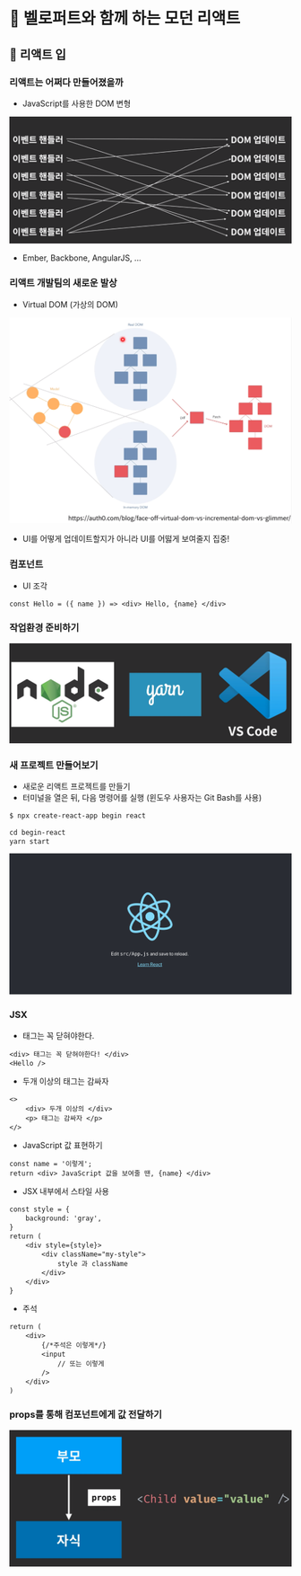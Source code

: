 # :book: 벨로퍼트와 함께 하는 모던 리액트

## :pushpin: 리액트 입


### 리액트는 어쩌다 만들어졌을까

- JavaScript를 사용한 DOM 변형 

![DOM업데이트](./image/DOM업데이트.png)

- Ember, Backbone, AngularJS, ...


### 리액트 개발팀의 새로운 발상

- Virtual DOM (가상의 DOM)

![VirtualDOM](./image/virtualDOM.png)

- UI를 어떻게 업데이트할지가 아니라 UI를 어떯게 보여줄지 집중!


### 컴포넌트

- UI 조각

```
const Hello = ({ name }) => <div> Hello, {name} </div>

```


### 작업환경 준비하기 

![작업환경](./image/작업환경.png)


### 새 프로젝트 만들어보기 

- 새로운 리액트 프로젝트를 만들기
- 터미널을 열은 뒤, 다음 명령어를 실행 (윈도우 사용자는 Git Bash를 사용)

````
$ npx create-react-app begin react
````

```
cd begin-react
yarn start
```


![프로젝트](./image/프로젝트생성.png)


### JSX

- 태그는 꼭 닫혀야한다.

````
<div> 태그는 꼭 닫혀야한다! </div>
<Hello />
````

- 두개 이상의 태그는 감싸자

```
<>
    <div> 두개 이상의 </div>
    <p> 태그는 감싸자 </p>
</>
```

- JavaScript 값 표현하기

````
const name = '이렇게';
return <div> JavaScript 값을 보여줄 땐, {name} </div>
````

- JSX 내부에서 스타일 사용 

````
const style = {
    background: 'gray',
}
return (
    <div style={style}>
        <div className="my-style">
            style 과 className
        </div>
    </div>
}
````

- 주석

````
return (
    <div>
        {/*주석은 이렇게*/}
        <input 
            // 또는 이렇게 
        />
    </div>
)
````


### props를 통해 컴포넌트에게 값 전달하기

![props](./image/props.png)